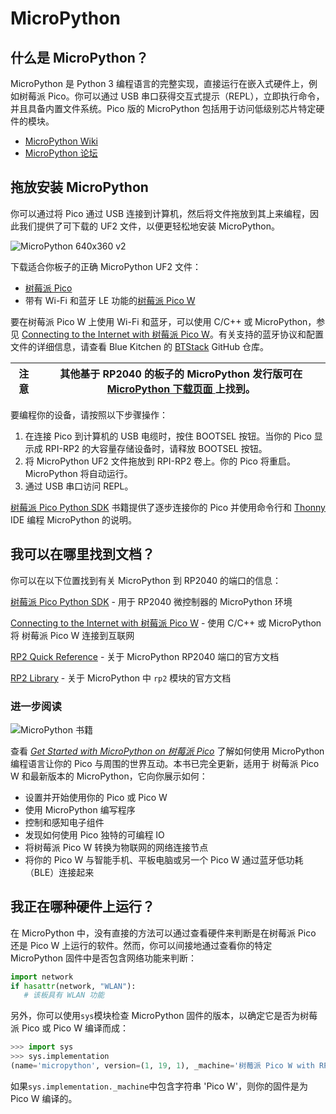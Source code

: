 # MicroPython

## 什么是 MicroPython？


MicroPython 是 Python 3 编程语言的完整实现，直接运行在嵌入式硬件上，例如树莓派 Pico。你可以通过 USB 串口获得交互式提示（REPL），立即执行命令，并且具备内置文件系统。Pico 版的 MicroPython 包括用于访问低级别芯片特定硬件的模块。

* [MicroPython Wiki](https://github.com/micropython/micropython/wiki)
* [MicroPython 论坛 ](https://forum.micropython.org/)

## 拖放安装 MicroPython

你可以通过将 Pico 通过 USB 连接到计算机，然后将文件拖放到其上来编程，因此我们提供了可下载的 UF2 文件，以便更轻松地安装 MicroPython。

![MicroPython 640x360 v2](https://www.raspberrypi.com/documentation/microcontrollers/images/MicroPython-640x360-v2.gif)

下载适合你板子的正确 MicroPython UF2 文件：

* [树莓派 Pico](https://micropython.org/download/rp2-pico/rp2-pico-latest.uf2)
* 带有 Wi-Fi 和蓝牙 LE 功能的[树莓派 Pico W](https://micropython.org/download/rp2-pico-w/rp2-pico-w-latest.uf2)

要在树莓派 Pico W 上使用 Wi-Fi 和蓝牙，可以使用 C/C++ 或 MicroPython，参见 [Connecting to the Internet with 树莓派 Pico W](https://datasheets.raspberrypi.com/picow/connecting-to-the-internet-with-pico-w.pdf)。有关支持的蓝牙协议和配置文件的详细信息，请查看 Blue Kitchen 的 [BTStack](https://github.com/bluekitchen/btstack) GitHub 仓库。

| 注意 | 其他基于 RP2040 的板子的 MicroPython 发行版可在 [MicroPython 下载页面 ](https://micropython.org/download/) 上找到。 |
| ------ | -------------------------------------------------------------------------------- |

要编程你的设备，请按照以下步骤操作：

1. 在连接 Pico 到计算机的 USB 电缆时，按住 BOOTSEL 按钮。当你的 Pico 显示成 RPI-RP2 的大容量存储设备时，请释放 BOOTSEL 按钮。
2. 将 MicroPython UF2 文件拖放到 RPI-RP2 卷上。你的 Pico 将重启。MicroPython 将自动运行。
3. 通过 USB 串口访问 REPL。

[树莓派 Pico Python SDK](https://datasheets.raspberrypi.com/pico/raspberry-pi-pico-python-sdk.pdf) 书籍提供了逐步连接你的 Pico 并使用命令行和 [Thonny](https://thonny.org/) IDE 编程 MicroPython 的说明。

## 我可以在哪里找到文档？


你可以在以下位置找到有关 MicroPython 到 RP2040 的端口的信息：

[树莓派 Pico Python SDK](https://datasheets.raspberrypi.com/pico/raspberry-pi-pico-python-sdk.pdf) - 用于 RP2040 微控制器的 MicroPython 环境

[Connecting to the Internet with 树莓派 Pico W](https://datasheets.raspberrypi.com/picow/connecting-to-the-internet-with-pico-w.pdf) - 使用 C/C++ 或 MicroPython 将 树莓派 Pico W 连接到互联网

[RP2 Quick Reference](https://docs.micropython.org/en/latest/rp2/quickref.html) - 关于 MicroPython RP2040 端口的官方文档

[RP2 Library](https://docs.micropython.org/en/latest/library/rp2.html) - 关于 MicroPython 中 `rp2` 模块的官方文档

### 进一步阅读

![MicroPython 书籍 ](https://www.raspberrypi.com/documentation/microcontrollers/images/micropython_book.png?hash=0cedc967a40584b41bd815d9f3382012)

查看 *[Get Started with MicroPython on 树莓派 Pico](https://store.rpipress.cc/collections/getting-started/products/get-started-with-micropython-on-raspberry-pi-pico-2nd-edition)* 了解如何使用 MicroPython 编程语言让你的 Pico 与周围的世界互动。本书已完全更新，适用于 树莓派 Pico W 和最新版本的 MicroPython，它向你展示如何：

* 设置并开始使用你的 Pico 或 Pico W
* 使用 MicroPython 编写程序
* 控制和感知电子组件
* 发现如何使用 Pico 独特的可编程 IO
* 将树莓派 Pico W 转换为物联网的网络连接节点
* 将你的 Pico W 与智能手机、平板电脑或另一个 Pico W 通过蓝牙低功耗（BLE）连接起来

## 我正在哪种硬件上运行？


在 MicroPython 中，没有直接的方法可以通过查看硬件来判断是在树莓派 Pico 还是 Pico W 上运行的软件。然而，你可以间接地通过查看你的特定 MicroPython 固件中是否包含网络功能来判断：

```python
import network
if hasattr(network, "WLAN"):
   # 该板具有 WLAN 功能
```

另外，你可以使用`sys`模块检查 MicroPython 固件的版本，以确定它是否为树莓派 Pico 或 Pico W 编译而成：

```python
>>> import sys
>>> sys.implementation
(name='micropython', version=(1, 19, 1), _machine='树莓派 Pico W with RP2040', _mpy=4102)
```

如果`sys.implementation._machine`中包含字符串 'Pico W'，则你的固件是为 Pico W 编译的。
